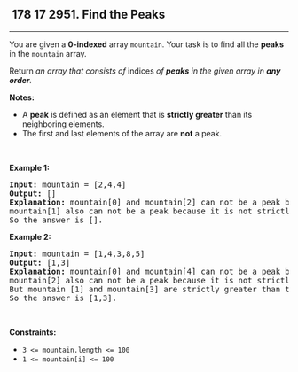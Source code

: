 <h2> 178 17
2951. Find the Peaks</h2><hr><div><p>You are given a <strong>0-indexed</strong> array <code>mountain</code>. Your task is to find all the <strong>peaks</strong> in the <code>mountain</code> array.</p>

<p>Return <em>an array that consists of </em>indices<!-- notionvc: c9879de8-88bd-43b0-8224-40c4bee71cd6 --><em> of <strong>peaks</strong> in the given array in <strong>any order</strong>.</em></p>

<p><strong>Notes:</strong></p>

<ul>
	<li>A <strong>peak</strong> is defined as an element that is <strong>strictly greater</strong> than its neighboring elements.</li>
	<li>The first and last elements of the array are <strong>not</strong> a peak.</li>
</ul>

<p>&nbsp;</p>
<p><strong class="example">Example 1:</strong></p>

<pre><strong>Input:</strong> mountain = [2,4,4]
<strong>Output:</strong> []
<strong>Explanation:</strong> mountain[0] and mountain[2] can not be a peak because they are first and last elements of the array.
mountain[1] also can not be a peak because it is not strictly greater than mountain[2].
So the answer is [].
</pre>

<p><strong class="example">Example 2:</strong></p>

<pre><strong>Input:</strong> mountain = [1,4,3,8,5]
<strong>Output:</strong> [1,3]
<strong>Explanation:</strong> mountain[0] and mountain[4] can not be a peak because they are first and last elements of the array.
mountain[2] also can not be a peak because it is not strictly greater than mountain[3] and mountain[1].
But mountain [1] and mountain[3] are strictly greater than their neighboring elements.
So the answer is [1,3].
</pre>

<p>&nbsp;</p>
<p><strong>Constraints:</strong></p>

<ul>
	<li><code>3 &lt;= mountain.length &lt;= 100</code></li>
	<li><code>1 &lt;= mountain[i] &lt;= 100</code></li>
</ul>
</div>